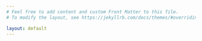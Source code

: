 ```yaml
---
# Feel free to add content and custom Front Matter to this file.
# To modify the layout, see https://jekyllrb.com/docs/themes/#overriding-theme-defaults

layout: default
---
```

  <div id="mainmap">
  </div>
  <script>
    var walkingStyle = {
      //"color": "#ff7800",
      "color": "#cc5e3f",
      "weight": 1.5,
      "opacity": 0.85
    };
    var bikingStyle = {
      "color": "#3fadcc",
      "weight": 1.5,
      "opacity": 0.65
    };
    var mainMap;
    var areas = {% data_to_json areas %};
    window.onload = function() {
      mainMap = L.map('mainmap').setView([53.4105095,-2.9704659], 12)
      //mainMap = L.map('mainmap').setView([51.505, -0.09], 13);
      var mapLink = '<a href="http://openstreetmap.org">OpenStreetMap</a>';
      var ocmlink = '<a href="http://thunderforest.com/">Thunderforest</a>';
      L.tileLayer(
        'https://tile.thunderforest.com/cycle/{z}/{x}/{y}.png?apikey=545d2bceafc34e60af2dd48c5ea3d00c', {
        attribution: '&copy; '+mapLink+' Contributors & '+ocmlink,
        maxZoom: 18,
        }).addTo(mainMap);
      // Load the isochrones
      //var travelTypes = ["walk", "bike", "reduced"];
      var travelTypes = [
        { "prefix": "bicycle", "style": bikingStyle },
        { "prefix": "walk", "style": walkingStyle }
      ];
      travelTypes.forEach(function(tt) {
        for (var i =0; i < areas.length; i++) {
          console.log(areas[i].name + " "+areas[i][tt.prefix+"url"]);
          if (areas[i][tt.prefix+"url"]) {
            const xhr = new XMLHttpRequest();
            xhr.open('GET', areas[i][tt.prefix+"url"]);
            xhr.responseType = 'json';
            xhr.area_idx = i;
            xhr.tt = tt;
            xhr.onload = function(e) {
              if (this.status == 200) {
                areas[this.area_idx][this.tt.prefix+"isochrone"] = this.response;
                // Add it to the map
                L.geoJSON(areas[this.area_idx][this.tt.prefix+"isochrone"], { style: this.tt.style }).addTo(mainMap);
              }
            };
            xhr.send();
          }
        }
      });
    }
  </script>
